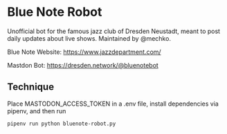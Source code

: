 # Blue Note Robot

Unofficial bot for the famous jazz club of Dresden Neustadt, meant to post daily updates about live shows. Maintained by @mechko. 

Blue Note Website: https://www.jazzdepartment.com/

Mastdon Bot: https://dresden.network/@bluenotebot

## Technique

Place MASTODON_ACCESS_TOKEN in a .env file, install dependencies via pipenv, and then run

```pipenv run python bluenote-robot.py```
